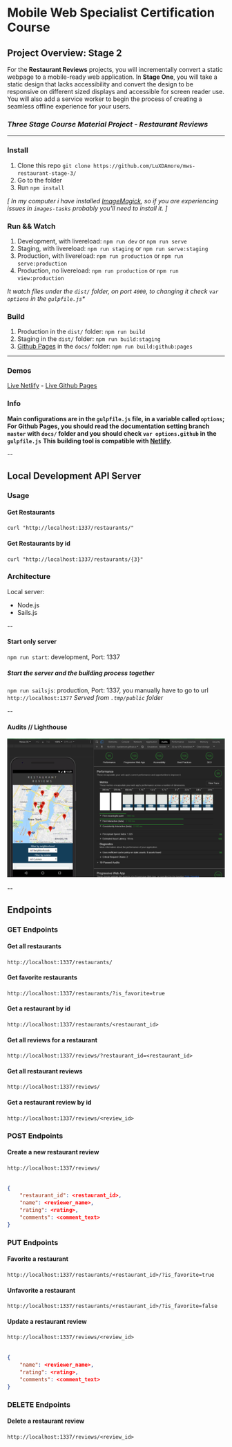 # Mobile Web Specialist Certification Course

## Project Overview: Stage 2

For the **Restaurant Reviews** projects, you will incrementally convert a static webpage to a mobile-ready web application. In **Stage One**, you will take a static design that lacks accessibility and convert the design to be responsive on different sized displays and accessible for screen reader use. You will also add a service worker to begin the process of creating a seamless offline experience for your users.

### _Three Stage Course Material Project - Restaurant Reviews_

---

### Install

1. Clone this repo `git clone https://github.com/LuXDAmore/mws-restaurant-stage-3/`
2. Go to the folder
3. Run `npm install`

_[ In my computer i have installed [ImageMagick](http://www.imagemagick.org/script/download.php "Go to Download page"), so if you are experiencing issues in `images-tasks` probably you'll need to install it. ]_

### Run && Watch

1. Development, with livereload: `npm run dev` or `npm run serve`
2. Staging, with livereload: `npm run staging` or `npm run serve:staging`
3. Production, with livereload: `npm run production` or `npm run serve:production`
4. Production, no livereload: `npm run production` or `npm run view:production`

_It watch files under the `dist/` folder, on port `4000`, to changing it check `var options` in the `gulpfile.js`*_

### Build

1. Production in the `dist/` folder: `npm run build`
2. Staging in the `dist/` folder: `npm run build:staging`
3. [Github Pages](https://pages.github.com/ "Github Pages") in the `docs/` folder: `npm run build:github:pages`

---

### Demos

[Live Netlify](https://mws2-restaurant.netlify.com "Demo Netlify") - [Live Github Pages](https://luxdamore.github.io/mws-restaurant-stage-3/ "Demo Github Pages")

### Info

**Main configurations are in the `gulpfile.js` file, in a variable called `options`;**
**For Github Pages, you should read the documentation setting branch `master` with `docs/` folder and you should check `var options.github` in the `gulpfile.js`**
**This building tool is compatible with [Netlify](https://www.netlify.com/ "Netlify").**

--

## Local Development API Server

### Usage

#### Get Restaurants

`curl "http://localhost:1337/restaurants/"`

#### Get Restaurants by id

`curl "http://localhost:1337/restaurants/{3}"`

### Architecture

Local server:

- Node.js
- Sails.js

--

#### Start only server

`npm run start`: development, Port: 1337

##### Start the server and the building process together

`npm run sailsjs`: production, Port: 1337, you manually have to go to url `http://localhost:1377`
_Served from `.tmp/public` folder_

--

#### Audits // Lighthouse

![Image of 99% on Lighthouse](https://raw.githubusercontent.com/LuXDAmore/mws-restaurant-stage-3/master/performance.png)

--

## Endpoints

### GET Endpoints

#### Get all restaurants

```http://localhost:1337/restaurants/```

#### Get favorite restaurants

```http://localhost:1337/restaurants/?is_favorite=true```

#### Get a restaurant by id

```http://localhost:1337/restaurants/<restaurant_id>```

#### Get all reviews for a restaurant

```http://localhost:1337/reviews/?restaurant_id=<restaurant_id>```

#### Get all restaurant reviews

```http://localhost:1337/reviews/```

#### Get a restaurant review by id

```http://localhost:1337/reviews/<review_id>```

### POST Endpoints

#### Create a new restaurant review

```http://localhost:1337/reviews/```

```json

{
    "restaurant_id": <restaurant_id>,
    "name": <reviewer_name>,
    "rating": <rating>,
    "comments": <comment_text>
}

```

### PUT Endpoints

#### Favorite a restaurant

```http://localhost:1337/restaurants/<restaurant_id>/?is_favorite=true```

#### Unfavorite a restaurant

```http://localhost:1337/restaurants/<restaurant_id>/?is_favorite=false```

#### Update a restaurant review

```http://localhost:1337/reviews/<review_id>```

```json

{
    "name": <reviewer_name>,
    "rating": <rating>,
    "comments": <comment_text>
}

```

### DELETE Endpoints

#### Delete a restaurant review

```http://localhost:1337/reviews/<review_id>```
